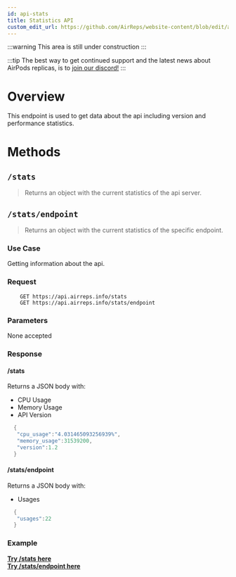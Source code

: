 ```yaml
---
id: api-stats
title: Statistics API
custom_edit_url: https://github.com/AirReps/website-content/blob/edit/api-stats.md
---
```


:::warning
This area is still under construction
:::

:::tip
The best way to get continued support and the latest news about AirPods
replicas, is to [join our discord!](https://airreps.link/discord)
:::


# Overview
This endpoint is used to get data about the api including version and performance statistics.

# Methods
## `/stats`
> Returns an object with the current statistics of the api server.  
## `/stats/endpoint`
> Returns an object with the current statistics of the specific endpoint.

### Use Case
Getting information about the api.

### Request
```shell
    GET https://api.airreps.info/stats
    GET https://api.airreps.info/stats/endpoint
```
### Parameters
None accepted  

### Response
#### /stats
Returns a JSON body with:
* CPU Usage
* Memory Usage
* API Version

```java
  {
   "cpu_usage":"4.031465093256939%",
   "memory_usage":31539200,
   "version":1.2
  }
```
#### /stats/endpoint
Returns a JSON body with:
* Usages

```java
  {
   "usages":22
  }
```

### Example
**[Try /stats here](https://apitester.com/shared/checks/945089efb81445d48fcd60c3e8124a8e)**  
**[Try /stats/endpoint here](https://apitester.com/shared/checks/e3e7ac72e1cf4451992c643912b212bb)**
